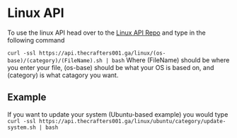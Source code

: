 # Linux API
To use the linux API head over to the [Linux API Repo](https://github.com/TheCrafters001/apis/tree/master/linux) and type in the following command

```curl -ssl https://api.thecrafters001.ga/linux/(os-base)/(category)/(FileName).sh | bash```
Where (FileName) should be where you enter your file, (os-base) should be what your OS is based on, and (category) is what catagory you want.

## Example
If you want to update your system (Ubuntu-based example) you would type
```curl -ssl https://api.thecrafters001.ga/linux/ubuntu/category/update-system.sh | bash```
